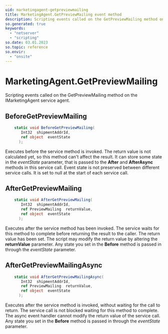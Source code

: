 ```yaml
---
uid: marketingagent-getpreviewmailing
title: MarketingAgent.GetPreviewMailing event method
description: Scripting events called on the GetPreviewMailing method on the MarketingAgent service agent.
so.generated: true
keywords:
  - "netserver"
  - "scripting"
so.date: 03.01.2023
so.topic: reference
so.envir:
  - "onsite"
---
```

# MarketingAgent.GetPreviewMailing

Scripting events called on the <see cref='M:SuperOffice.CRM.Services.IMarketingAgent.GetPreviewMailing'>GetPreviewMailing</see> method on the <see cref='IMarketingAgent'>IMarketingAgent</see>  service agent.

## BeforeGetPreviewMailing
```cs
    static void BeforeGetPreviewMailing(
       Int32  shipmentAddrId,
       ref object  eventState
      );
```
Executes before the service method is invoked.
The return value is not calculated yet, so this method can't affect the result.
It can store some state in the *eventState* parameter, that is passed to the **After** and **AfterAsync** methods in this service call.
Event state is not preserved between different service calls. It is set to null at the start of each service call.
## AfterGetPreviewMailing
```cs
    static void AfterGetPreviewMailing(
       Int32  shipmentAddrId,
       ref PreviewMailing  returnValue,
       ref object  eventState
      );
```
Executes after the service method has been invoked. The service waits for this method to complete before returning the result to the caller.
The return value has been set. The script may modify the return value by altering the **returnValue** parameter.
Any state you set in the **Before** method is passed in through the *eventState* parameter.
## AfterGetPreviewMailingAsync
```cs
    static void AfterGetPreviewMailingAsync(
       Int32  shipmentAddrId,
       ref PreviewMailing  returnValue,
       ref object  eventState
      );
```
Executes after the service method is invoked, without waiting for the call to return.
The service call is not blocked waiting for this method to complete.
The async event handler cannot modify the return value of the service call.
Any state you set in the **Before** method is passed in through the *eventState* parameter.

